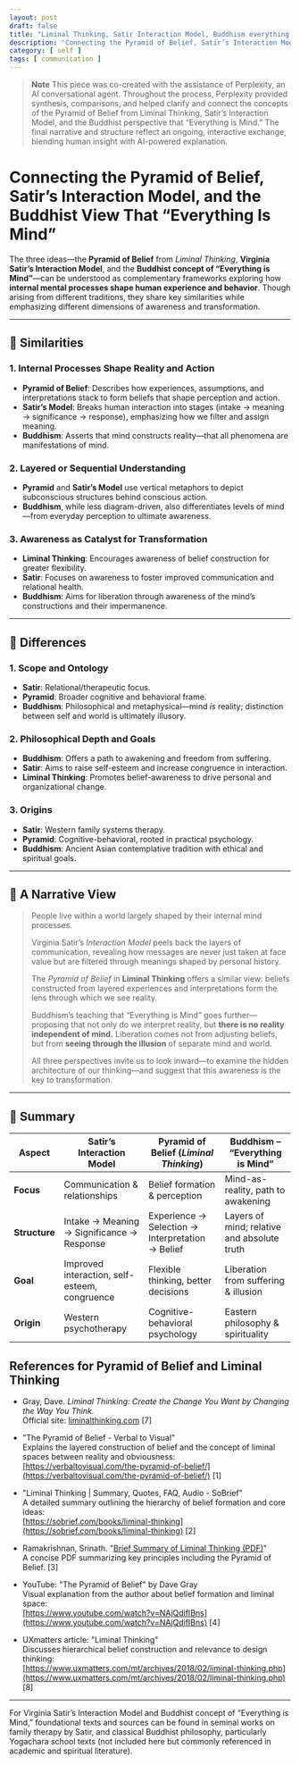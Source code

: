 ```yaml
---
layout: post
draft: false
title: "Liminal Thinking, Satir Interaction Model, Buddhism everything is Mind"
description: 'Connecting the Pyramid of Belief, Satir’s Interaction Model, and the Buddhist View That “Everything Is Mind”'
category: [ self ]
tags: [ communication ]
---
```


> **Note** This piece was co-created with the assistance of Perplexity, an AI conversational agent. 
> Throughout the process, Perplexity provided synthesis, comparisons, and helped
> clarify and connect the concepts of the Pyramid of Belief from Liminal Thinking, Satir’s Interaction Model, 
> and the Buddhist perspective that “Everything is Mind.” The final narrative and structure reflect 
> an ongoing, interactive exchange, blending human insight with AI-powered explanation.

# Connecting the Pyramid of Belief, Satir’s Interaction Model, and the Buddhist View That “Everything Is Mind”

The three ideas—the **Pyramid of Belief** from *Liminal Thinking*, **Virginia Satir’s Interaction Model**, and the **Buddhist concept of “Everything is Mind”**—can be understood as complementary frameworks exploring how **internal mental processes shape human experience and behavior**. Though arising from different traditions, they share key similarities while emphasizing different dimensions of awareness and transformation.

---

## 🔗 Similarities

### 1. **Internal Processes Shape Reality and Action**

- **Pyramid of Belief**: Describes how experiences, assumptions, and interpretations stack to form beliefs that shape perception and action.
- **Satir’s Model**: Breaks human interaction into stages (intake → meaning → significance → response), emphasizing how we filter and assign meaning.
- **Buddhism**: Asserts that mind constructs reality—that all phenomena are manifestations of mind.

### 2. **Layered or Sequential Understanding**

- **Pyramid** and **Satir’s Model** use vertical metaphors to depict subconscious structures behind conscious action.
- **Buddhism**, while less diagram-driven, also differentiates levels of mind—from everyday perception to ultimate awareness.

### 3. **Awareness as Catalyst for Transformation**

- **Liminal Thinking**: Encourages awareness of belief construction for greater flexibility.
- **Satir**: Focuses on awareness to foster improved communication and relational health.
- **Buddhism**: Aims for liberation through awareness of the mind’s constructions and their impermanence.

---

## 🧭 Differences

### 1. **Scope and Ontology**

- **Satir**: Relational/therapeutic focus.
- **Pyramid**: Broader cognitive and behavioral frame.
- **Buddhism**: Philosophical and metaphysical—mind *is* reality; distinction between self and world is ultimately illusory.

### 2. **Philosophical Depth and Goals**

- **Buddhism**: Offers a path to awakening and freedom from suffering.
- **Satir**: Aims to raise self-esteem and increase congruence in interaction.
- **Liminal Thinking**: Promotes belief-awareness to drive personal and organizational change.

### 3. **Origins**

- **Satir**: Western family systems therapy.
- **Pyramid**: Cognitive-behavioral, rooted in practical psychology.
- **Buddhism**: Ancient Asian contemplative tradition with ethical and spiritual goals.

---

## 📖 A Narrative View

> People live within a world largely shaped by their internal mind processes.  
>
> Virginia Satir’s *Interaction Model* peels back the layers of communication, revealing how messages are never just taken at face value but are filtered through meanings shaped by personal history.  
> 
> The *Pyramid of Belief* in **Liminal Thinking** offers a similar view: beliefs constructed from layered experiences and interpretations form the lens through which we see reality.
>
> Buddhism’s teaching that “Everything is Mind” goes further—proposing that not only do we interpret reality, but **there is no reality independent of mind.** Liberation comes not from adjusting beliefs, but from **seeing through the illusion** of separate mind and world.
>
> All three perspectives invite us to look inward—to examine the hidden architecture of our thinking—and suggest that this awareness is the key to transformation.

---

## 🌉 Summary

| Aspect | Satir’s Interaction Model | Pyramid of Belief (*Liminal Thinking*) | Buddhism – “Everything is Mind” |
|--------|----------------------------|---------------------------------------|----------------------------------|
| **Focus** | Communication & relationships | Belief formation & perception | Mind-as-reality, path to awakening |
| **Structure** | Intake → Meaning → Significance → Response | Experience → Selection → Interpretation → Belief | Layers of mind; relative and absolute truth |
| **Goal** | Improved interaction, self-esteem, congruence | Flexible thinking, better decisions | Liberation from suffering & illusion |
| **Origin** | Western psychotherapy | Cognitive-behavioral psychology | Eastern philosophy & spirituality |

## References for Pyramid of Belief and Liminal Thinking

- Gray, Dave. *Liminal Thinking: Create the Change You Want by Changing the Way You Think.*  
  Official site: [liminalthinking.com](https://liminalthinking.com) [7]

- "The Pyramid of Belief - Verbal to Visual"  
  Explains the layered construction of belief and the concept of liminal spaces between reality and obviousness:  
  [https://verbaltovisual.com/the-pyramid-of-belief/](https://verbaltovisual.com/the-pyramid-of-belief/) [1]

- "Liminal Thinking | Summary, Quotes, FAQ, Audio - SoBrief"  
  A detailed summary outlining the hierarchy of belief formation and core ideas:  
  [https://sobrief.com/books/liminal-thinking](https://sobrief.com/books/liminal-thinking) [2]

- Ramakrishnan, Srinath. "[Brief Summary of Liminal Thinking (PDF)](https://srinathramakrishnan.wordpress.com/wp-content/uploads/2017/06/brief-summary-of-liminal-thinking-1-0.pdf)"  
  A concise PDF summarizing key principles including the Pyramid of Belief. [3]

- YouTube: "The Pyramid of Belief" by Dave Gray  
  Visual explanation from the author about belief formation and liminal space:  
  [https://www.youtube.com/watch?v=NAjQdifIBns](https://www.youtube.com/watch?v=NAjQdifIBns) [4]

- UXmatters article: "Liminal Thinking"  
  Discusses hierarchical belief construction and relevance to design thinking:  
  [https://www.uxmatters.com/mt/archives/2018/02/liminal-thinking.php](https://www.uxmatters.com/mt/archives/2018/02/liminal-thinking.php) [8]

---

For Virginia Satir’s Interaction Model and Buddhist concept of “Everything is Mind,” foundational texts and sources can be found in seminal works on family therapy by Satir, and classical Buddhist philosophy, particularly Yogachara school texts (not included here but commonly referenced in academic and spiritual literature).


